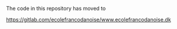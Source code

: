 The code in this repository has moved to 

https://gitlab.com/ecolefrancodanoise/www.ecolefrancodanoise.dk
